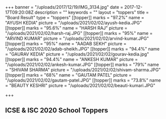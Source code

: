 +++
banner = "/uploads/2017/12/19/IMG_3134.jpg"
date = 2017-12-17T09:20:08Z
description = ""
keywords = ""
layout = "toppers"
title = "Board Result"
type = "toppers"
[[topper]]
marks = "97.2%"
name = "AYUSH KEDIA"
picture = "/uploads/2021/02/02/ayush-kedia.JPG"
[[topper]]
marks = "95.6%"
name = "HARSH RAJ"
picture = "/uploads/2021/02/02/harsh-raj.JPG"
[[topper]]
marks = "95%"
name = "ARVIND KUMAR"
picture = "/uploads/2021/02/02/arvind-kumar.JPG"
[[topper]]
marks = "95%"
name = "AADAB SEKH"
picture = "/uploads/2021/02/02/adab-sheikh.JPG"
[[topper]]
marks = "94.4%"
name = "GAURAV KEDIA"
picture = "/uploads/2021/02/02/gourav-kedia.jpg"
[[topper]]
marks = "94.4%"
name = "ANKESH KUMAR"
picture = "/uploads/2021/02/02/ankesh-kumar.JPG"
[[topper]]
marks = "79%"
name = "SHIVAM SHARMA"
picture = "/uploads/2021/02/02/shivam-sharma.JPG"
[[topper]]
marks = "68%"
name = "GAUTAM PATEL"
picture = "/uploads/2021/02/02/gautam-patel.JPG"
[[topper]]
marks = "73.8%"
name = "BEAUTY KESHRI"
picture = "/uploads/2021/02/02/beauti-kumari.JPG"

+++
## ICSE & ISC 2020 School Toppers